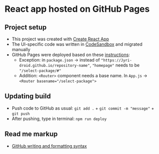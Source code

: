 # React app hosted on GitHub Pages

## Project setup
* This project was created with [Create React App](https://github.com/facebook/create-react-app)
* The UI-specific code was written in [CodeSandbox](https://codesandbox.io) and migrated manually
* GitHub Pages were deployed based on these [instructions](https://github.com/gitname/react-gh-pages):
   * Exception: in `package.json` -> instead of `"https://Jyri-droid.github.io/repository-name"`, `"homepage"` needs to be `"/select-package/#"`
   * Addition: `<Router>` component needs a base name. In `App.js` -> `<Router basename="/select-package">`

## Updating build
* Push code to GitHub as usual: `git add .` + `git commit -m "message"` + `git push`
* After pushing, type in terminal: `npm run deploy`

## Read me markup
* [GitHub writing and formatting syntax](https://docs.github.com/en/get-started/writing-on-github/getting-started-with-writing-and-formatting-on-github/basic-writing-and-formatting-syntax)
